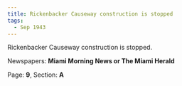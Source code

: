 ```yaml
---  
title: Rickenbacker Causeway construction is stopped  
tags:  
  - Sep 1943  
---  
```

  
Rickenbacker Causeway construction is stopped.  
  
Newspapers: **Miami Morning News or The Miami Herald**  
  
Page: **9**, Section: **A** 
